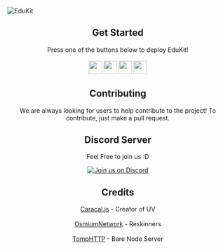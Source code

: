 

![EduKit](https://socialify.git.ci/OsmiumNetwork/EduKit/image?description=1&forks=1&issues=1&language=1&name=1&owner=1&pulls=1&stargazers=1&theme=Light)

</div>

<div align="center">
         <h2>Get Started</h2>
         <a>Press one of the buttons below to deploy EduKit!</a>
         <br>
         <br>
<a href="https://app.cyclic.sh/api/app/deploy/OsmiumNetwork/EduKit"><img height="30px" src="https://img.shields.io/badge/cyclic-2e59c7.svg?style=for-the-badge&logo=cyclic&logoColor=white"><img></a>
<a href="https://replit.com/new/github/OsmiumNetwork/EduKit"><img height="30px" src="https://amethystnetwork-dev.github.io/assets/replit.svg"><img></a>
<a href="https://railway.app/new/template/F_LHsO?referralCode=ovE96c"><img height="30px" src="https://railway.app/button.svg"><img></a>
<a href="https://app.koyeb.com/deploy?type=git&repository=github.com/OsmiumNetwork/EduKit&branch=main&name=edukit"><img height="30px" src="https://img.shields.io/badge/koyeb-121212.svg?style=for-the-badge&logo=koyeb&logoColor=87fcc4"><img></a>
</div>
<div align="center">
         <h2> Contributing</h2>

We are always looking for users to help contribute to the project! To contribute, just make a pull request. 

<h2> Discord Server</h2>

Feel Free to join us :D

[![Join us on Discord](https://invidget.switchblade.xyz/2ZZ3bPQMSV?theme=light)](https://discord.gg/2ZZ3bPQMSV)


## Credits

[Caracal.js](https://github.com/caracal-js) - Creator of UV 
<br></br>
[OsmiumNetwork](https://github.com/OsmiumNetwork) - Reskinners 
<br></br>
[TompHTTP](https://github.com/tomphttp) - Bare Node Server
</div>

